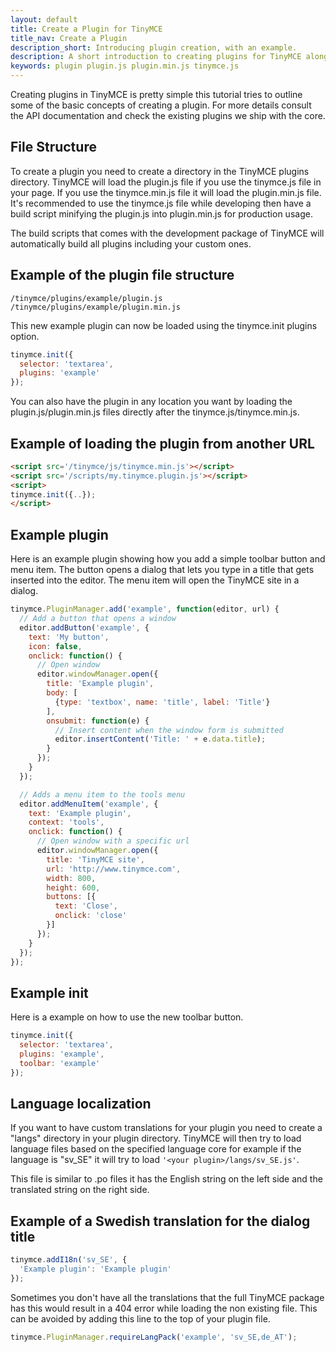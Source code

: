 ```yaml
---
layout: default
title: Create a Plugin for TinyMCE
title_nav: Create a Plugin
description_short: Introducing plugin creation, with an example.
description: A short introduction to creating plugins for TinyMCE along with an example plugin.
keywords: plugin plugin.js plugin.min.js tinymce.js
---
```


Creating plugins in TinyMCE is pretty simple this tutorial tries to outline some of the basic concepts of creating a plugin. For more details consult the API documentation and check the existing plugins we ship with the core.

## File Structure

To create a plugin you need to create a directory in the TinyMCE plugins directory. TinyMCE will load the plugin.js file if you use the tinymce.js file in your page. If you use the tinymce.min.js file it will load the plugin.min.js file. It's recommended to use the tinymce.js file while developing then have a build script minifying the plugin.js into plugin.min.js for production usage.

The build scripts that comes with the development package of TinyMCE will automatically build all plugins including your custom ones.

## Example of the plugin file structure

```
/tinymce/plugins/example/plugin.js
/tinymce/plugins/example/plugin.min.js
```

This new example plugin can now be loaded using the tinymce.init plugins option.

```js
tinymce.init({
  selector: 'textarea',
  plugins: 'example'
});
```

You can also have the plugin in any location you want by loading the plugin.js/plugin.min.js files directly after the tinymce.js/tinymce.min.js.

## Example of loading the plugin from another URL

```html
<script src='/tinymce/js/tinymce.min.js'></script>
<script src='/scripts/my.tinymce.plugin.js'></script>
<script>
tinymce.init({..});
</script>
```

## Example plugin

Here is an example plugin showing how you add a simple toolbar button and menu item. The button opens a dialog that lets you type in a title that gets inserted into the editor. The menu item will open the TinyMCE site in a dialog.

```js
tinymce.PluginManager.add('example', function(editor, url) {
  // Add a button that opens a window
  editor.addButton('example', {
    text: 'My button',
    icon: false,
    onclick: function() {
      // Open window
      editor.windowManager.open({
        title: 'Example plugin',
        body: [
          {type: 'textbox', name: 'title', label: 'Title'}
        ],
        onsubmit: function(e) {
          // Insert content when the window form is submitted
          editor.insertContent('Title: ' + e.data.title);
        }
      });
    }
  });

  // Adds a menu item to the tools menu
  editor.addMenuItem('example', {
    text: 'Example plugin',
    context: 'tools',
    onclick: function() {
      // Open window with a specific url
      editor.windowManager.open({
        title: 'TinyMCE site',
        url: 'http://www.tinymce.com',
        width: 800,
        height: 600,
        buttons: [{
          text: 'Close',
          onclick: 'close'
        }]
      });
    }
  });
});
```

## Example init

Here is a example on how to use the new toolbar button.

```js
tinymce.init({
  selector: 'textarea',
  plugins: 'example',
  toolbar: 'example'
});
```

## Language localization

If you want to have custom translations for your plugin you need to create a "langs" directory in your plugin directory. TinyMCE will then try to load language files based on the specified language core for example if the language is "sv_SE" it will try to load ```'<your plugin>/langs/sv_SE.js'```.

This file is similar to .po files it has the English string on the left side and the translated string on the right side.

## Example of a Swedish translation for the dialog title

```js
tinymce.addI18n('sv_SE', {
  'Example plugin': 'Example plugin'
});
```

Sometimes you don't have all the translations that the full TinyMCE package has this would result in a 404 error while loading the non existing file. This can be avoided by adding this line to the top of your plugin file.

```js
tinymce.PluginManager.requireLangPack('example', 'sv_SE,de_AT');
```
